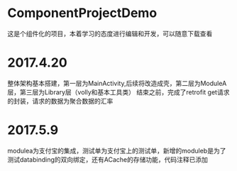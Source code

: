 # ComponentProjectDemo
这是个组件化的项目，本着学习的态度进行编辑和开发，可以随意下载查看

# 2017.4.20 
整体架构基本搭建，第一层为MainActivity,后续将改造成壳，第二层为ModuleA层，第三层为Library层（volly和基本工具类）
结束之前，完成了retrofit get请求的封装，请求的数据为聚合数据的汇率

# 2017.5.9
modulea为支付宝的集成，测试单为支付宝上的测试单，新增的moduleb是为了测试databinding的双向绑定，还有ACache的存储功能，代码注释已添加




